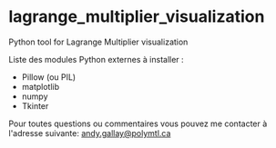 # lagrange_multiplier_visualization
Python tool for Lagrange Multiplier visualization

Liste des modules Python externes à installer :
- Pillow (ou PIL)
- matplotlib
- numpy
- Tkinter

Pour toutes questions ou commentaires vous pouvez me contacter à l'adresse suivante: andy.gallay@polymtl.ca
